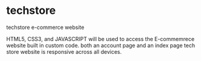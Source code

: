 # techstore

techstore  e-commerce website

HTML5, CSS3, and JAVASCRIPT will be used to access the E-commemrece website built in custom code.
both an account page and an index page tech store website is responsive across all devices. 
